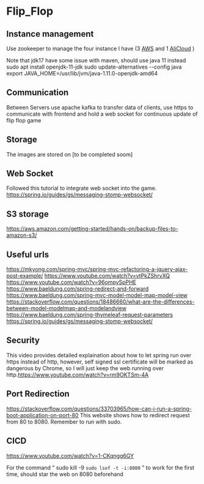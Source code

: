 # Flip_Flop

## Instance management
Use zookeeper to manage the four instance I have (3 [AWS](https://aws.amazon.com/cn/free/?trk=63ea80e2-b442-4217-b2c0-97eadef037cf&sc_channel=ps&sc_campaign=acquisition&sc_medium=ACQ-P|PS-GO|Brand|Desktop|SU|Core-Main|Core|AU|EN|Text&s_kwcid=AL!4422!3!454645972981!e!!g!!aws&ef_id=EAIaIQobChMIjrKjjoDX9gIVhXwrCh1T9glYEAAYASAAEgIZLfD_BwE:G:s&s_kwcid=AL!4422!3!454645972981!e!!g!!aws&all-free-tier.sort-by=item.additionalFields.SortRank&all-free-tier.sort-order=asc&awsf.Free%20Tier%20Types=*all&awsf.Free%20Tier%20Categories=*all) and 1 [AliCloud](https://cn.aliyun.com/) )

Note that jdk17 have some issue with maven, should use java 11 instead
sudo apt install openjdk-11-jdk
sudo update-alternatives --config java
export JAVA_HOME=/usr/lib/jvm/java-1.11.0-openjdk-amd64

## Communication
Between Servers use apache kafka to transfer data of clients, use https to communicate with frontend and hold a web socket for continuous update of flip flop game

## Storage
The images are stored on [to be completed soom]

## Web Socket
Followed this tutorial to integrate web socket into the game.
https://spring.io/guides/gs/messaging-stomp-websocket/

## S3 storage
https://aws.amazon.com/getting-started/hands-on/backup-files-to-amazon-s3/


## Useful urls
https://mkyong.com/spring-mvc/spring-mvc-refactoring-a-jquery-ajax-post-example/
https://www.youtube.com/watch?v=vtPkZShrvXQ
https://www.youtube.com/watch?v=96ompySpPHE
https://www.baeldung.com/spring-redirect-and-forward
https://www.baeldung.com/spring-mvc-model-model-map-model-view
https://stackoverflow.com/questions/18486660/what-are-the-differences-between-model-modelmap-and-modelandview
https://www.baeldung.com/spring-thymeleaf-request-parameters
https://spring.io/guides/gs/messaging-stomp-websocket/

## Security
This video provides detailed explaination about how to let spring run over https instead of http, however, self signed ssl certificate will be marked as dangerous by Chrome, so I will just keep the web running over http.https://www.youtube.com/watch?v=rm9OKTSm-4A

## Port Redirection
https://stackoverflow.com/questions/33703965/how-can-i-run-a-spring-boot-application-on-port-80
This website shows how to redirect request from 80 to 8080. Remember to run with sudo.

## CICD
https://www.youtube.com/watch?v=1-CKqngg6GY

For the command " sudo kill -9 `sudo lsof -t -i:8080` " to work for the first time, should star the web on 8080 beforehand 
